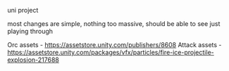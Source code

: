 uni project

most changes are simple, nothing too massive, should be able to see just playing through

Orc assets - https://assetstore.unity.com/publishers/8608
Attack assets - https://assetstore.unity.com/packages/vfx/particles/fire-ice-projectile-explosion-217688
